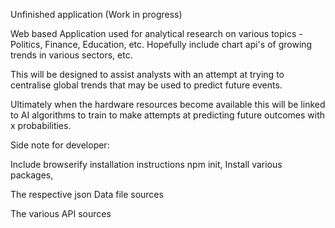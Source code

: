 Unfinished application (Work in progress)

Web based Application used for analytical research on various topics - Politics, Finance, Education, etc.
Hopefully include chart api's of growing trends in various sectors, etc.

This will be designed to assist analysts with an attempt at trying to centralise global trends that may be used to predict future events. 

Ultimately when the hardware resources become available this will be linked to AI algorithms to train to make attempts at predicting future outcomes with x probabilities.

Side note for developer: 

Include browserify installation instructions
npm init, 
Install various packages,


The respective json Data file sources

The various API sources
